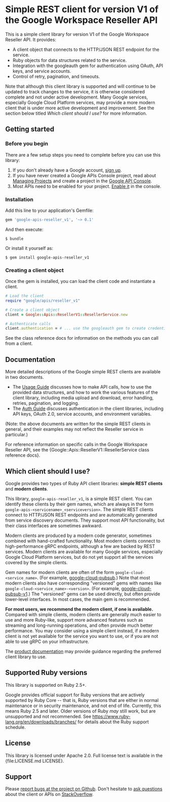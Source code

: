 # Simple REST client for version V1 of the Google Workspace Reseller API

This is a simple client library for version V1 of the Google Workspace Reseller API. It provides:

* A client object that connects to the HTTP/JSON REST endpoint for the service.
* Ruby objects for data structures related to the service.
* Integration with the googleauth gem for authentication using OAuth, API keys, and service accounts.
* Control of retry, pagination, and timeouts.

Note that although this client library is supported and will continue to be updated to track changes to the service, it is otherwise considered complete and not under active development. Many Google services, especially Google Cloud Platform services, may provide a more modern client that is under more active development and improvement. See the section below titled *Which client should I use?* for more information.

## Getting started

### Before you begin

There are a few setup steps you need to complete before you can use this library:

 1. If you don't already have a Google account, [sign up](https://www.google.com/accounts).
 2. If you have never created a Google APIs Console project, read about [Managing Projects](https://cloud.google.com/resource-manager/docs/creating-managing-projects) and create a project in the [Google API Console](https://console.cloud.google.com/).
 3. Most APIs need to be enabled for your project. [Enable it](https://console.cloud.google.com/apis/library/reseller.googleapis.com) in the console.

### Installation

Add this line to your application's Gemfile:

```ruby
gem 'google-apis-reseller_v1', '~> 0.1'
```

And then execute:

```
$ bundle
```

Or install it yourself as:

```
$ gem install google-apis-reseller_v1
```

### Creating a client object

Once the gem is installed, you can load the client code and instantiate a client.

```ruby
# Load the client
require "google/apis/reseller_v1"

# Create a client object
client = Google::Apis::ResellerV1::ResellerService.new

# Authenticate calls
client.authentication = # ... use the googleauth gem to create credentials
```

See the class reference docs for information on the methods you can call from a client.

## Documentation

More detailed descriptions of the Google simple REST clients are available in two documents.

 *  The [Usage Guide](https://github.com/googleapis/google-api-ruby-client/blob/main/docs/usage-guide.md) discusses how to make API calls, how to use the provided data structures, and how to work the various features of the client library, including media upload and download, error handling, retries, pagination, and logging.
 *  The [Auth Guide](https://github.com/googleapis/google-api-ruby-client/blob/main/docs/auth-guide.md) discusses authentication in the client libraries, including API keys, OAuth 2.0, service accounts, and environment variables.

(Note: the above documents are written for the simple REST clients in general, and their examples may not reflect the Reseller service in particular.)

For reference information on specific calls in the Google Workspace Reseller API, see the {Google::Apis::ResellerV1::ResellerService class reference docs}.

## Which client should I use?

Google provides two types of Ruby API client libraries: **simple REST clients** and **modern clients**.

This library, `google-apis-reseller_v1`, is a simple REST client. You can identify these clients by their gem names, which are always in the form `google-apis-<servicename>_<serviceversion>`. The simple REST clients connect to HTTP/JSON REST endpoints and are automatically generated from service discovery documents. They support most API functionality, but their class interfaces are sometimes awkward.

Modern clients are produced by a modern code generator, sometimes combined with hand-crafted functionality. Most modern clients connect to high-performance gRPC endpoints, although a few are backed by REST services. Modern clients are available for many Google services, especially Google Cloud Platform services, but do not yet support all the services covered by the simple clients.

Gem names for modern clients are often of the form `google-cloud-<service_name>`. (For example, [google-cloud-pubsub](https://rubygems.org/gems/google-cloud-pubsub).) Note that most modern clients also have corresponding "versioned" gems with names like `google-cloud-<service_name>-<version>`. (For example, [google-cloud-pubsub-v1](https://rubygems.org/gems/google-cloud-pubsub-v1).) The "versioned" gems can be used directly, but often provide lower-level interfaces. In most cases, the main gem is recommended.

**For most users, we recommend the modern client, if one is available.** Compared with simple clients, modern clients are generally much easier to use and more Ruby-like, support more advanced features such as streaming and long-running operations, and often provide much better performance. You may consider using a simple client instead, if a modern client is not yet available for the service you want to use, or if you are not able to use gRPC on your infrastructure.

The [product documentation](https://developers.google.com/google-apps/reseller/) may provide guidance regarding the preferred client library to use.

## Supported Ruby versions

This library is supported on Ruby 2.5+.

Google provides official support for Ruby versions that are actively supported by Ruby Core -- that is, Ruby versions that are either in normal maintenance or in security maintenance, and not end of life. Currently, this means Ruby 2.5 and later. Older versions of Ruby _may_ still work, but are unsupported and not recommended. See https://www.ruby-lang.org/en/downloads/branches/ for details about the Ruby support schedule.

## License

This library is licensed under Apache 2.0. Full license text is available in the {file:LICENSE.md LICENSE}.

## Support

Please [report bugs at the project on Github](https://github.com/google/google-api-ruby-client/issues). Don't hesitate to [ask questions](http://stackoverflow.com/questions/tagged/google-api-ruby-client) about the client or APIs on [StackOverflow](http://stackoverflow.com).
